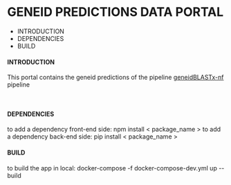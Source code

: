 <h1> GENEID PREDICTIONS DATA PORTAL </h1>

<div>
<ul>
  <li>INTRODUCTION</li>
  <li>DEPENDENCIES</li>
  <li>BUILD</li>
</ul>
</div>
 
<div>
  <h4> INTRODUCTION </H4>
  <p>
  This portal contains the geneid predictions of the pipeline <a href="https://github.com/FerriolCalvet/geneidBLASTx-nf">geneidBLASTx-nf</a> pipeline
  </p>
</div>
</br>
<div>
  <h4> DEPENDENCIES </H4>
</div>
to add a dependency front-end side: npm install < package_name >
to add a dependency back-end side: pip install < package_name >


<div>
  <h4> BUILD </H4>
</div>

to build the app in local: docker-compose -f docker-compose-dev.yml up --build
